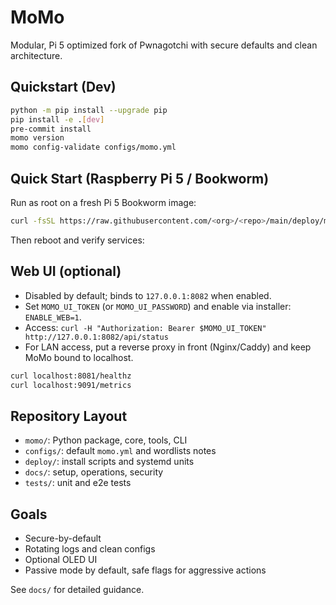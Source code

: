 # MoMo

Modular, Pi 5 optimized fork of Pwnagotchi with secure defaults and clean architecture.

## Quickstart (Dev)

```bash
python -m pip install --upgrade pip
pip install -e .[dev]
pre-commit install
momo version
momo config-validate configs/momo.yml
```

## Quick Start (Raspberry Pi 5 / Bookworm)

Run as root on a fresh Pi 5 Bookworm image:

```bash
curl -fsSL https://raw.githubusercontent.com/<org>/<repo>/main/deploy/momo-quickstart.sh | bash
```

Then reboot and verify services:

## Web UI (optional)

- Disabled by default; binds to `127.0.0.1:8082` when enabled.
- Set `MOMO_UI_TOKEN` (or `MOMO_UI_PASSWORD`) and enable via installer: `ENABLE_WEB=1`.
- Access: `curl -H "Authorization: Bearer $MOMO_UI_TOKEN" http://127.0.0.1:8082/api/status`
- For LAN access, put a reverse proxy in front (Nginx/Caddy) and keep MoMo bound to localhost.

```bash
curl localhost:8081/healthz
curl localhost:9091/metrics
```

## Repository Layout

- `momo/`: Python package, core, tools, CLI
- `configs/`: default `momo.yml` and wordlists notes
- `deploy/`: install scripts and systemd units
- `docs/`: setup, operations, security
- `tests/`: unit and e2e tests

## Goals
- Secure-by-default
- Rotating logs and clean configs
- Optional OLED UI
- Passive mode by default, safe flags for aggressive actions

See `docs/` for detailed guidance.
